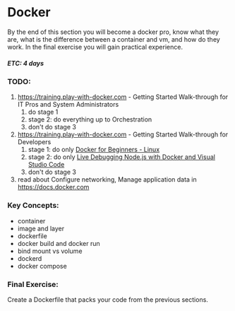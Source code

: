 # Docker
By the end of this section you will become a docker pro, know what they are, 
what is the difference between a container and vm, and how do they work. 
In the final exercise you will gain practical experience.

##### ETC: 4 days

### TODO:
1. https://training.play-with-docker.com - Getting Started Walk-through for IT Pros and System Administrators
    1. do stage 1
    2. stage 2: do everything up to Orchestration
    3. don't do stage 3
2. https://training.play-with-docker.com - Getting Started Walk-through for Developers
    1. stage 1: do only [Docker for Beginners - Linux](https://training.play-with-docker.com/beginner-linux/)
    2. stage 2: do only [Live Debugging Node.js with Docker and Visual Studio Code](https://training.play-with-docker.com/nodejs-live-debugging/)
    3. don't do stage 3
3.   read about Configure networking, Manage application data in https://docs.docker.com

### Key Concepts:
-   container
-   image and layer
-   dockerfile
-   docker build and docker run
-   bind mount vs volume
-   dockerd
-   docker compose

### Final Exercise:
Create a Dockerfile that packs your code from the previous sections.